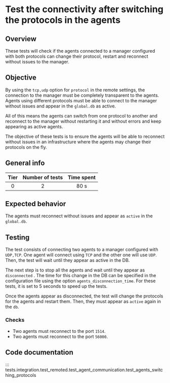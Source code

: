 # Test the connectivity after switching the protocols in the agents

## Overview

These tests will check if the agents connected to a manager configured with both protocols can change their protocol, 
restart and reconnect without issues to the manager.

## Objective

By using the `tcp,udp` option for `protocol` in the remote settings, the connection to the manager must be completely 
transparent to the agents. Agents using different protocols must be able to connect to the manager without issues and
appear in the `global.db` as active.

All of this means the agents can switch from one protocol to another and reconnect to the manager without restarting it
and without errors and keep appearing as active agents.

The objective of these tests is to ensure the agents will be able to reconnect without issues in an infrastructure where
the agents may change their protocols on the fly.


## General info

|Tier | Number of tests | Time spent |
|:--:|:--:|:--:|
| 0 | 2 | 80 s |

## Expected behavior

The agents must reconnect without issues and appear as `active` in the `global.db`.

## Testing

The test consists of connecting two agents to a manager configured with `UDP,TCP`. One agent will connect using `TCP` 
and the other one will use `UDP`. Then, the test will wait until they appear as active in the DB.

The next step is to stop all the agents and wait until they appear as `disconnected` . The time for this change in the 
DB can be specified in the configuration file using the option `agents_disconnection_time`. For these tests, it is set 
to 5 seconds to speed up the tests.

Once the agents appear as disconnected, the test will change the protocols for the agents and restart them. Then, they 
must appear as `active` again in the `db`. 

### Checks

- Two agents must reconnect to the port `1514`.
- Two agents must reconnect to the port `56000`.

## Code documentation
::: tests.integration.test_remoted.test_agent_communication.test_agents_switching_protocols
